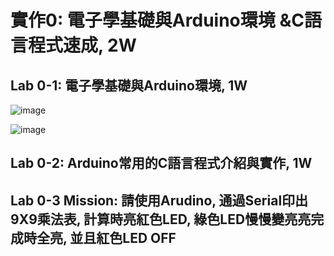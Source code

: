 # 實作0: 電子學基礎與Arduino環境 &C語言程式速成, 2W

## Lab 0-1: 電子學基礎與Arduino環境, 1W

![image](https://github.com/Grace-TA/Microcontroller2024/assets/89304181/7100917d-c2ad-4645-b20c-f1afe508633b)

![image](https://github.com/Grace-TA/Microcontroller2024/assets/89304181/48667abe-88e9-44b0-b912-7043cae3447f)


## Lab 0-2: Arduino常用的C語言程式介紹與實作, 1W



## Lab 0-3 Mission: 請使用Arudino, 通過Serial印出9X9乘法表, 計算時亮紅色LED, 綠色LED慢慢變亮亮完成時全亮, 並且紅色LED OFF
